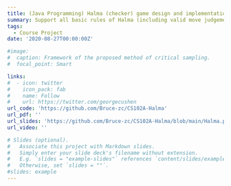 ```yaml
---
title: (Java Programming) Halma (checker) game design and implementation in Java.
summary: Support all basic rules of Halma (including valid move judgement and anomaly detection, etc.), and can initialize the game and automatically detect the winning status in a match. Support match saving on JSON files and develop on-line mode in Local Area Network (LAN). Design Human vs. Machine mode and implement minimax and advanced alpha-beta pruning algorithm for intelligent machine decision-making.
tags:
  - Course Project
date: '2020-08-27T00:00:00Z'

#image:
#  caption: Framework of the proposed method of critical sampling.
#  focal_point: Smart

links:
#  - icon: twitter
#    icon_pack: fab
#    name: Follow
#    url: https://twitter.com/georgecushen
url_code: 'https://github.com/Bruce-zc/CS102A-Halma'
url_pdf: ''
url_slides: 'https://github.com/Bruce-zc/CS102A-Halma/blob/main/Halma.pdf'
url_video: ''

# Slides (optional).
#   Associate this project with Markdown slides.
#   Simply enter your slide deck's filename without extension.
#   E.g. `slides = "example-slides"` references `content/slides/example-slides.md`.
#   Otherwise, set `slides = ""`.
#slides: example
---
```

